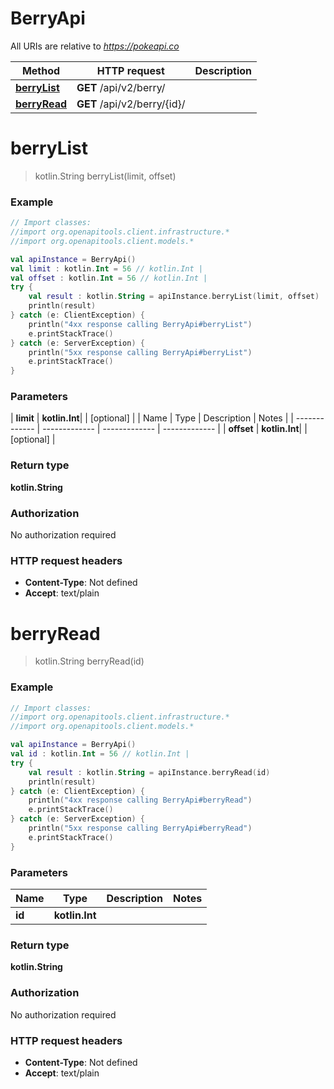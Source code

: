 # BerryApi

All URIs are relative to *https://pokeapi.co*

| Method | HTTP request | Description |
| ------------- | ------------- | ------------- |
| [**berryList**](BerryApi.md#berryList) | **GET** /api/v2/berry/ |  |
| [**berryRead**](BerryApi.md#berryRead) | **GET** /api/v2/berry/{id}/ |  |


<a id="berryList"></a>
# **berryList**
> kotlin.String berryList(limit, offset)



### Example
```kotlin
// Import classes:
//import org.openapitools.client.infrastructure.*
//import org.openapitools.client.models.*

val apiInstance = BerryApi()
val limit : kotlin.Int = 56 // kotlin.Int | 
val offset : kotlin.Int = 56 // kotlin.Int | 
try {
    val result : kotlin.String = apiInstance.berryList(limit, offset)
    println(result)
} catch (e: ClientException) {
    println("4xx response calling BerryApi#berryList")
    e.printStackTrace()
} catch (e: ServerException) {
    println("5xx response calling BerryApi#berryList")
    e.printStackTrace()
}
```

### Parameters
| **limit** | **kotlin.Int**|  | [optional] |
| Name | Type | Description  | Notes |
| ------------- | ------------- | ------------- | ------------- |
| **offset** | **kotlin.Int**|  | [optional] |

### Return type

**kotlin.String**

### Authorization

No authorization required

### HTTP request headers

 - **Content-Type**: Not defined
 - **Accept**: text/plain

<a id="berryRead"></a>
# **berryRead**
> kotlin.String berryRead(id)



### Example
```kotlin
// Import classes:
//import org.openapitools.client.infrastructure.*
//import org.openapitools.client.models.*

val apiInstance = BerryApi()
val id : kotlin.Int = 56 // kotlin.Int | 
try {
    val result : kotlin.String = apiInstance.berryRead(id)
    println(result)
} catch (e: ClientException) {
    println("4xx response calling BerryApi#berryRead")
    e.printStackTrace()
} catch (e: ServerException) {
    println("5xx response calling BerryApi#berryRead")
    e.printStackTrace()
}
```

### Parameters
| Name | Type | Description  | Notes |
| ------------- | ------------- | ------------- | ------------- |
| **id** | **kotlin.Int**|  | |

### Return type

**kotlin.String**

### Authorization

No authorization required

### HTTP request headers

 - **Content-Type**: Not defined
 - **Accept**: text/plain

